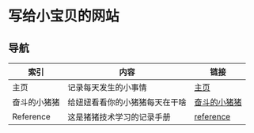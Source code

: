 # 写给小宝贝的网站

## 导航

| 索引         | 内容                           | 链接                        |
| ------------ | ------------------------------ | --------------------------- |
| 主页         | 记录每天发生的小事情           | [主页](./main.html)         |
| 奋斗的小猪猪 | 给妞妞看看你的小猪猪每天在干啥 | [奋斗的小猪猪](./work.html) |
| Reference    | 这是猪猪技术学习的记录手册     | [reference](reference.html) |





